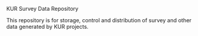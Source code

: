 KUR Survey Data Repository

This repository is for storage, control and distribution of survey and other data generated by KUR projects.
